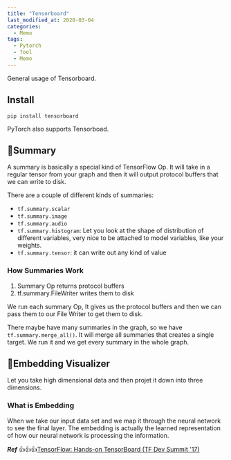 ```yaml
---
title: "Tensorboard"
last_modified_at: 2020-03-04
categories:
  - Memo
tags:
  - Pytorch
  - Tool
  - Memo
---
```


General usage of Tensorboard.

## Install

```shell
pip install tensorboard
```

PyTorch also supports Tensorboad.

## :fallen_leaf:Summary

A summary is basically a special kind of TensorFlow Op. It will take in a regular tensor from your graph and then it will output protocol buffers that we can write to disk.

There are a couple of different kinds of summaries:

- `tf.summary.scalar`
- `tf.summary.image`
- `tf.summary.audio`
- `tf.summary.histogram`: Let you look at the shape of distribution of different variables, very nice to be attached to model variables, like your weights.
- `tf.summary.tensor`: it can write out any kind of value

### How Summaries Work

1. Summary Op returns protocol buffers
2. tf.summary.FileWriter writes them to disk

We run each summary Op, It gives us the protocol buffers and then we can pass them to our File Writer to get them to disk.

There maybe have many summaries in the graph, so we have `tf.summary.merge_all()`. It will merge all summaries that creates a single target. We run it and we get every summary in the whole graph.

## :fallen_leaf:Embedding Visualizer

Let you take high dimensional data and then projet it down into three dimensions.

### What is Embedding

When we take our input data set and we map it through the neural network to see the final layer. The embedding is actually the learned representation of how our neural network is processing the information.

**_Ref_** :thumbsup::thumbsup::thumbsup:[TensorFlow: Hands-on TensorBoard (TF Dev Summit '17)](https://www.youtube.com/watch?v=eBbEDRsCmv4)
